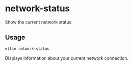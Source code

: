# network-status

Show the current network status.

## Usage
```sh
ellie network-status
```

Displays information about your current network connection. 